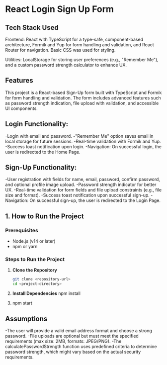 # React Login Sign Up Form 

## Tech Stack Used

Frontend: React with TypeScript for a type-safe, component-based architecture, Formik and Yup for form handling and validation, and React Router for navigation. Basic CSS was used for styling.

Utilities: LocalStorage for storing user preferences (e.g., "Remember Me"), and a custom password strength calculator to enhance UX.

## Features

This project is a React-based Sign-Up form built with TypeScript and Formik for form handling and validation. The form includes advanced features such as password strength indication, file upload with validation, and accessible UI components.

## Login Functionality:
-Login with email and password.
-"Remember Me" option saves email in local storage for future sessions.
-Real-time validation with Formik and Yup.
-Success toast notification upon login.
-Navigation: On successful login, the user is redirected to the Home Page.

## Sign-Up Functionality:
-User registration with fields for name, email, password, confirm password, and optional profile image upload.
-Password strength indicator for better UX.
-Real-time validation for form fields and file upload constraints (e.g., file size and format).
-Success toast notification upon successful sign-up.
-Navigation: On successful sign-up, the user is redirected to the Login Page.


## 1. How to Run the Project

### Prerequisites
- Node.js (v14 or later)
- npm or yarn

### Steps to Run the Project

1. **Clone the Repository**  
   ```bash
   git clone <repository-url>
   cd <project-directory>

2.  **Install Dependencies**
npm install

3. npm start

 ## Assumptions
-The user will provide a valid email address format and choose a strong password.
-File uploads are optional but must meet the specified requirements (max size: 2MB, formats: 
  JPEG/PNG).
-The calculatePasswordStrength function uses predefined criteria to determine password strength, 
  which might vary based on the actual security requirements.

